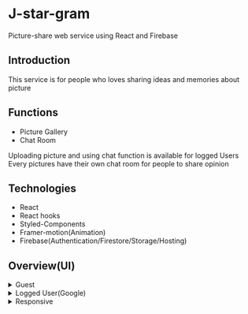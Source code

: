 # J-star-gram
Picture-share web service using React and Firebase

## Introduction 
This service is for people who loves sharing ideas and memories about picture

## Functions 
- Picture Gallery 
- Chat Room  

Uploading picture and using chat function is available for logged Users  
Every pictures have their own chat room for people to share opinion

## Technologies 
- React
- React hooks 
- Styled-Components
- Framer-motion(Animation)
- Firebase(Authentication/Firestore/Storage/Hosting)

## Overview(UI)
<details>
<summary>Guest</summary>
<img width="80%" src="https://user-images.githubusercontent.com/55373668/114337690-8ab86880-9b8c-11eb-80db-61c8b5271a88.gif"/>
</details>
<details>
<summary>Logged User(Google)</summary>
<img width="80%" src="https://user-images.githubusercontent.com/55373668/114337731-a1f75600-9b8c-11eb-8462-47043166161a.gif"/>
</details>
<details>
<summary>Responsive</summary>
<img width="80%" src="https://user-images.githubusercontent.com/55373668/114337773-b63b5300-9b8c-11eb-912c-afa5537b3be4.gif"/>
</details>
